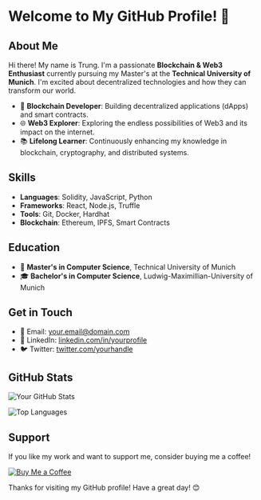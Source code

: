 # Welcome to My GitHub Profile! 👋


## About Me

Hi there! My name is Trung. I'm a passionate **Blockchain & Web3 Enthusiast** currently pursuing my Master's at the **Technical University of Munich**. I'm excited about decentralized technologies and how they can transform our world.

- 🔗 **Blockchain Developer**: Building decentralized applications (dApps) and smart contracts.
- 🌐 **Web3 Explorer**: Exploring the endless possibilities of Web3 and its impact on the internet.
- 📚 **Lifelong Learner**: Continuously enhancing my knowledge in blockchain, cryptography, and distributed systems.



## Skills

- **Languages**: Solidity, JavaScript, Python
- **Frameworks**: React, Node.js, Truffle
- **Tools**: Git, Docker, Hardhat
- **Blockchain**: Ethereum, IPFS, Smart Contracts

## Education

- 📖 **Master's in Computer Science**, Technical University of Munich
- 🎓 **Bachelor's in Computer Science**, Ludwig-Maximillian-University of Munich

## Get in Touch

- 📧 Email: [your.email@domain.com](mailto:trung.nd1409@gmail.com)
- 💼 LinkedIn: [linkedin.com/in/yourprofile]([https://linkedin.com/in/yourprofile](https://www.linkedin.com/in/trungnguyensap/))
- 🐦 Twitter: [twitter.com/yourhandle](https://twitter.com/)

## GitHub Stats

![Your GitHub Stats](https://github-readme-stats.vercel.app/api?username=trungnguyen1409&show_icons=true&theme=radical)

![Top Languages](https://github-readme-stats.vercel.app/api/top-langs/?username=trungnguyen1409&layout=compact&theme=radical)

## Support

If you like my work and want to support me, consider buying me a coffee!

[![Buy Me a Coffee](https://img.shields.io/badge/-Buy%20Me%20a%20Coffee-ffdd00?style=for-the-badge&logo=buy-me-a-coffee&logoColor=black)](https://www.buymeacoffee.com/yourusername)

Thanks for visiting my GitHub profile! Have a great day! 😊
